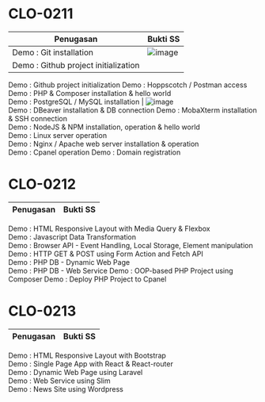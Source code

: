 # CLO-0211

Penugasan | Bukti SS
---- | ---
Demo : Git installation | ![image](https://user-images.githubusercontent.com/88075963/209046989-e5ff64f5-9e86-46ca-a657-263f13feaf10.png) 
Demo : Github project initialization | 
Demo : Github project initialization
Demo : Hoppscotch / Postman access	
Demo : PHP & Composer installation & hello world	
Demo : PostgreSQL / MySQL installation | ![image](https://user-images.githubusercontent.com/88075963/209118281-1ee82961-e390-4bc1-aba5-92a9a7d96b7b.png)	
Demo : DBeaver installation & DB connection	
Demo : MobaXterm installation & SSH connection	
Demo : NodeJS & NPM installation, operation & hello world	
Demo : Linux server operation	
Demo : Nginx / Apache web server installation & operation	
Demo : Cpanel operation	
Demo : Domain registration	

# CLO-0212

Penugasan | Bukti SS
---- | ---
Demo : HTML Responsive Layout with Media Query & Flexbox	
Demo : Javascript Data Transformation	
Demo : Browser API - Event Handling, Local Storage, Element manipulation	
Demo : HTTP GET & POST using Form Action and Fetch API	
Demo : PHP DB - Dynamic Web Page	
Demo : PHP DB - Web Service	
Demo : OOP-based PHP Project using Composer	
Demo : Deploy PHP Project to Cpanel	

# CLO-0213

Penugasan | Bukti SS
---- | ---
Demo : HTML Responsive Layout with Bootstrap	
Demo : Single Page App with React & React-router	
Demo : Dynamic Web Page using Laravel	
Demo : Web Service using Slim	
Demo : News Site using Wordpress
